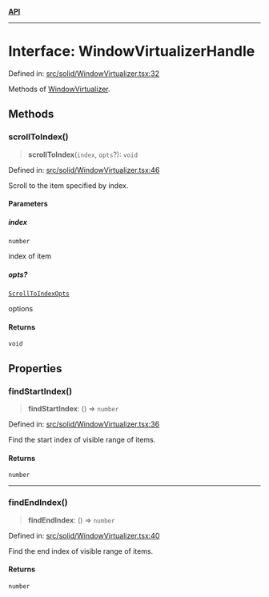 [**API**](../../API.md)

***

# Interface: WindowVirtualizerHandle

Defined in: [src/solid/WindowVirtualizer.tsx:32](https://github.com/inokawa/virtua/blob/0ce0cc2cff2931917967ae53679917fd6b9407b9/src/solid/WindowVirtualizer.tsx#L32)

Methods of [WindowVirtualizer](../functions/WindowVirtualizer.md).

## Methods

### scrollToIndex()

> **scrollToIndex**(`index`, `opts`?): `void`

Defined in: [src/solid/WindowVirtualizer.tsx:46](https://github.com/inokawa/virtua/blob/0ce0cc2cff2931917967ae53679917fd6b9407b9/src/solid/WindowVirtualizer.tsx#L46)

Scroll to the item specified by index.

#### Parameters

##### index

`number`

index of item

##### opts?

[`ScrollToIndexOpts`](../../react/interfaces/ScrollToIndexOpts.md)

options

#### Returns

`void`

## Properties

### findStartIndex()

> **findStartIndex**: () => `number`

Defined in: [src/solid/WindowVirtualizer.tsx:36](https://github.com/inokawa/virtua/blob/0ce0cc2cff2931917967ae53679917fd6b9407b9/src/solid/WindowVirtualizer.tsx#L36)

Find the start index of visible range of items.

#### Returns

`number`

***

### findEndIndex()

> **findEndIndex**: () => `number`

Defined in: [src/solid/WindowVirtualizer.tsx:40](https://github.com/inokawa/virtua/blob/0ce0cc2cff2931917967ae53679917fd6b9407b9/src/solid/WindowVirtualizer.tsx#L40)

Find the end index of visible range of items.

#### Returns

`number`
